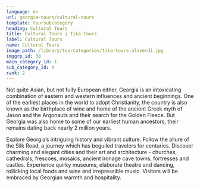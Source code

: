 ```yaml
---
language: en
url: georgia-tours/cultural-tours
template: toursubcategory
heading: Cultural Tours
title: Cultural Tours | Tika Tours
label: Cultural Tours
name: Cultural Tours
image_path: /library/tourcategories/tika-tours-alaverdi.jpg
imggrp_id: 38
main_category_id: 1
sub_category_id: 9
rank: 2
---
```

<div class="row content-row"><!-- 1486 (2)-->
<div class="col-12 col-sm-6 col-md-6"><!-- 1982 -->

Not quite Asian, but not fully European either, Georgia is an intoxicating combination
of eastern and western influences and ancient beginnings. One of the earliest places
in the world to adopt Christianity, the country is also known as the birthplace
of wine and home of the ancient Greek myth of Jason and the Argonauts and their
search for the Golden Fleece. But Georgia was also home to some of our earliest
human ancestors, their remains dating back nearly 2 million years.

</div>

<div class="col-12 col-sm-6 col-md-6"><!-- 1983 -->

Explore Georgia’s intriguing history and vibrant culture. Follow the allure of the
Silk Road, a journey which has beguiled travelers for centuries. Discover charming
and elegant cities and their art and architecture \- churches, cathedrals, frescoes,
mosaics, ancient ironage cave towns, fortresses and castles. Experience quirky museums,
elaborate theatre and dancing, rollicking local foods and wine and irrepressible
music. Visitors will be embraced by Georgian warmth and hospitality.

</div>

</div>
